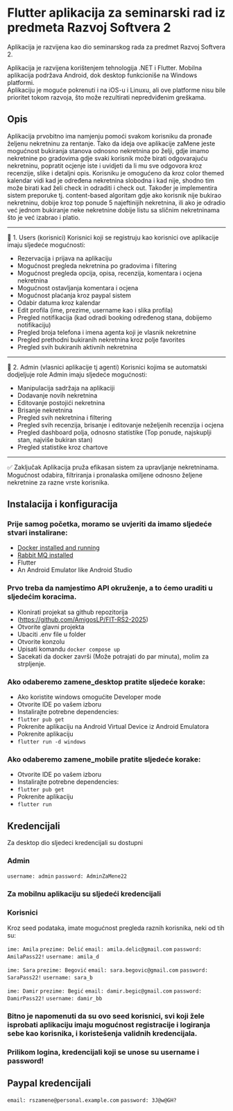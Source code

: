 # Flutter aplikacija za seminarski rad iz predmeta Razvoj Softvera 2

Aplikacija je razvijena kao dio seminarskog rada za predmet Razvoj Softvera 2.

Aplikacija je razvijena korištenjem tehnologija .NET i Flutter. Mobilna aplikacija podržava Android, dok desktop funkcioniše na Windows platformi.  
Aplikaciju je moguće pokrenuti i na iOS-u i Linuxu, ali ove platforme nisu bile prioritet tokom razvoja, što može rezultirati nepredviđenim greškama.  

## Opis
Aplikacija prvobitno ima namjenju pomoći svakom korisniku da pronađe željenu nekretninu za rentanje. Tako da ideja ove aplikacije zaMene jeste mogućnost
bukiranja stanova odnosno nekretnina po želji, gdje imamo nekretnine po gradovima gdje svaki korisnik može birati odgovarajuću nekretninu, popratit ocjenje iste i
uvidjeti da li mu sve odgovora kroz recenzije, slike i detaljni opis. Korisniku je omogućeno da kroz color themed kalendar vidi kad je određena nekretnina slobodna i kad nije,
shodno tim može birati kad želi check in odraditi i check out. Također je implementira sistem preporuke tj. content-based algoritam gdje ako korisnik nije bukirao nekretninu, dobije kroz
top ponude 5 najeftinijih nekretnina, ili ako je odradio već jednom bukiranje neke nekretnine dobije listu sa sličnim nekretninama što je već izabrao i platio.

---

👤 1. Users (korisnici)
Korisnici koji se registruju kao korisnici ove aplikacije imaju sljedeće mogućnosti:

- Rezervacija i prijava na aplikaciju
- Mogućnost pregleda nekretnina po gradovima i filtering
- Mogućnost pregleda opcija, opisa, recenzija, komentara i ocjena nekretnina
- Mogućnost ostavljanja komentara i ocjena
- Mogućnost plaćanja kroz paypal sistem
- Odabir datuma kroz kalendar
- Edit profila (ime, prezime, username kao i slika profila)
- Pregled notifikacija (kad odradi booking određenog stana, dobijemo notifikaciju)
- Pregled broja telefona i imena agenta koji je vlasnik nekretnine
- Pregled prethodni bukiranih nekretnina kroz polje favorites
- Pregled svih bukiranih aktivnih nekretnina

---

🏢 2. Admin (vlasnici aplikacije tj agenti)
Korisnici kojima se automatski dodjeljuje role Admin imaju sljedeće mogućnosti:

- Manipulacija sadržaja na aplikaciji
- Dodavanje novih nekretnina
- Editovanje postojići nekretnina
- Brisanje nekretnina
- Pregled svih nekretnina i filtering
- Pregled svih recenzija, brisanje i editovanje neželjenih recenzija i ocjena
- Pregled dashboard polja, odnosno statistike (Top ponude, najskuplji stan, najviše bukiran stan)
- Pregled statistike kroz chartove

---

✅ Zaključak
Aplikacija pruža efikasan sistem za upravljanje nekretninama. Mogućnost odabira, filtriranja i pronalaska omiljene odnosno željene nekretnine za razne vrste korisnika.

## Instalacija i konfiguracija

### Prije samog početka, moramo se uvjeriti da imamo sljedeće stvari instalirane:
- [Docker installed and running](https://www.docker.com/)
- [Rabbit MQ installed](https://www.rabbitmq.com/docs/install-windows#installer)
- Flutter
- An Android Emulator like Android Studio

### Prvo treba da namjestimo API okruženje, a to ćemo uraditi u sljedećim koracima.
- Klonirati projekat sa github repozitorija
- (https://github.com/AmigosLP/FIT-RS2-2025)
- Otvorite glavni projekta
- Ubaciti .env file u folder
- Otvorite konzolu
- Upisati komandu `docker compose up`
- Sacekati da docker završi (Može potrajati do par minuta), molim za strpljenje. 

### Ako odaberemo zamene_desktop pratite sljedeće korake:
- Ako koristite windows omogućite Developer mode
- Otvorite IDE po vašem izboru
- Instalirajte potrebne dependencies:
- `flutter pub get`
- Pokrenite aplikaciju na Android Virtual Device iz Android Emulatora
- Pokrenite aplikaciju
- `flutter run -d windows`

### Ako odaberemo zamene_mobile pratite sljedeće korake:
- Otvorite IDE po vašem izboru
- Instalirajte potrebne dependencies:
- `flutter pub get`
- Pokrenite aplikaciju
- `flutter run`

## Kredencijali
Za desktop dio sljedeci kredencijali su dostupni
### Admin
`username: admin`
`password: AdminZaMene22`

### Za mobilnu aplikaciju su sljedeći kredencijali
### Korisnici
Kroz seed podataka, imate mogućnost pregleda raznih korisnika, neki od tih su:

`ime: Amila`
`prezime: Delić`
`email: amila.delic@gmail.com`
`password: AmilaPass22!`
`username: amila_d`

`ime: Sara`
`prezime: Begović`
`email: sara.begovic@gmail.com`
`password: SaraPass22!`
`username: sara_b`

`ime: Damir`
`prezime: Begić`
`email: damir.begic@gmail.com`
`password: DamirPass22!`
`username: damir_bb`

### Bitno je napomenuti da su ovo seed korisnici, svi koji žele isprobati aplikaciju imaju mogućnost registracije i logiranja sebe kao korisnika, i koristešenja validnih kredencijala.

### Prilikom logina, kredencijali koji se unose su username i password!

## Paypal kredencijali
`email: rszamene@personal.example.com`
`password: 3J@w@GH?`
